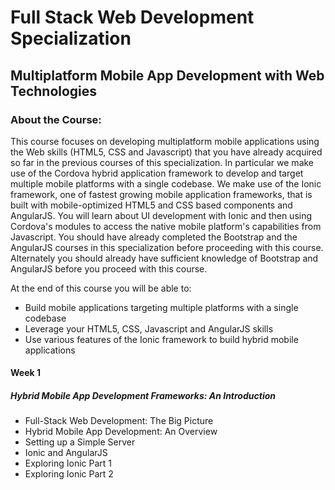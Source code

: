 # Full Stack Web Development Specialization
## Multiplatform Mobile App Development with Web Technologies
### About the Course:
This course focuses on developing multiplatform mobile applications using the Web skills (HTML5, CSS and Javascript) that you have already acquired so far in the previous courses of this specialization. In particular we make use of the Cordova hybrid application framework to develop and target multiple mobile platforms with a single codebase. We make use of the Ionic framework, one of fastest growing mobile application frameworks, that is built with mobile-optimized HTML5 and CSS based components and AngularJS. You will learn about UI development with Ionic and then using Cordova's modules to access the native mobile platform's capabilities from Javascript. You should have already completed the Bootstrap and the AngularJS courses in this specialization before proceeding with this course. Alternately you should already have sufficient knowledge of Bootstrap and AngularJS before you proceed with this course.

At the end of this course you will be able to:

- Build mobile applications targeting multiple platforms with a single codebase
- Leverage your HTML5, CSS, Javascript and AngularJS skills
- Use various features of the Ionic framework to build hybrid mobile applications

#### Week 1
##### Hybrid Mobile App Development Frameworks: An Introduction
- Full-Stack Web Development: The Big Picture
- Hybrid Mobile App Development: An Overview
- Setting up a Simple Server
- Ionic and AngularJS
- Exploring Ionic Part 1
- Exploring Ionic Part 2
